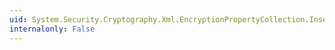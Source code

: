 ```yaml
---
uid: System.Security.Cryptography.Xml.EncryptionPropertyCollection.Insert(System.Int32,System.Security.Cryptography.Xml.EncryptionProperty)
internalonly: False
---
```

